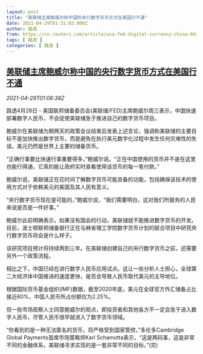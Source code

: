 ```yaml
---
layout: post
title: "美联储主席鲍威尔称中国的央行数字货币方式在美国行不通"
date: 2021-04-29T01:31:03.000Z
author: 路透
from: https://cn.reuters.com/article/usa-fed-digital-currency-china-0428-wedn-idCNKBS2CG02J
tags: [ 路透 ]
categories: [ 路透 ]
---
```

<!--1619659863000-->
[美联储主席鲍威尔称中国的央行数字货币方式在美国行不通](https://cn.reuters.com/article/usa-fed-digital-currency-china-0428-wedn-idCNKBS2CG02J)
------

<div>
<div><i>2021-04-29T01:06:38Z</i></div><p>路透4月28日 - 美国联邦储备委员会(美联储/FED)主席鲍威尔周三表示，中国快速部署数字人民币，不会促使美联储急于推进自己的数字货币项目。</p><p>鲍威尔在美联储为期两天的政策会议结束后发表上述言论，强调称美联储的主要目标不是加快推出数字货币，而是避免在执行美元数字化过程中发生任何灾难性的失误。美元仍然是世界上主要的储备货币。</p><p>“正确行事要比快速行事重要得多，”鲍威尔说。“正在中国使用的货币并不是在这里也能行得通，它真的能让政府实时查看使用该货币的每一笔付款。”</p><p>鲍威尔说，美联储正在花时间了解数字货币可能具备的功能，包括确保该技术的使用方式对于依赖美元的美国及其人民有意义。</p><p>“央行数字货币现在是可能的，”鲍威尔说，“我们需要明白，这对我们所服务的人民来说是否是一件好事。”</p><p>鲍威尔此前明确表示，如果没有国会的行动，美联储就不能推进数字货币的开发。目前，波士顿联邦储备银行正在与麻省理工学院数字货币计划的联合项目中研究央行数字货币将会是什么样子。</p><p>该研究项目预计将持续两到三年。在美联储创建自己的央行数字货币之前，还需要另外一个政策流程。</p><p>相比之下，中国已经在进行数字人民币应用试点。这让一些分析人士担心，全球第二大经济体中国推进的速度更快，是否会导致人民币取代美元的主导地位。</p><p>根据国际货币基金组织(IMF)数据，截至2020年底，美元在全球官方外汇储备占比接近60%，中国人民币所占份额仅为2.25%。</p><p>但一些市场观察人士同意鲍威尔的观点，即投资者和其他各方不一定会急于进入数字人民币，尽管人民币很早就进入了数字货币领域。</p><p>“你看到的是一种无法匿名的货币，将严格受到国家管控，”多伦多Cambridge Global Payments首席市场策略师Karl Schamotta表示，“这是两码事，这是非常不同的金融体系，美联储寻求实现的是一套非常不同的目标。”(完)</p>
</div>
